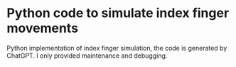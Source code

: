 # Python code to simulate index finger movements
Python implementation of index finger simulation, the code is generated by ChatGPT. I only provided maintenance and debugging.
